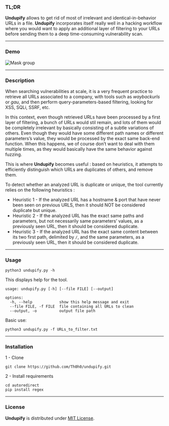 ### TL;DR

**Undupify** allows to get rid of most of irrelevant and identical-in-behavior URLs in a file. **Undupify** incorporates itself really well in a hacking workflow where you would want to apply an additional layer of filtering to your URLs before sending them to a deep time-consuming vulnerability scan.

---

### Demo

![Mask group](https://user-images.githubusercontent.com/52637916/157899499-bb835dab-7832-4174-a577-d7ce508b5c1a.png)

---

### Description

When searching vulnerabilities at scale, it is a very frequent practice to retrieve all URLs associated to a company, with tools such as *waybackurls* or *gau*, and then perform query-parameters-based filtering, looking for XSS, SQLi, SSRF, etc.

In this context, even though retrieved URLs have been processed by a first layer of filtering, a bunch of URLs would stil remain, and lots of them would be completely irrelevant by basically consisting of a subtle variations of others. 
Even though they would have some different path names or different parameters’s value, they would be processed by the exact same back-end function. When this happens, we of course don’t want to deal with them multiple times, as they would basically have the same behavior against fuzzing.

This is where **Undupify** becomes useful : based on heuristics, it attempts to efficiently distinguish which URLs are duplicates of others, and remove them.

To detect whether an analyzed URL is duplicate or unique, the tool currently relies on the following heuristics : 

- Heuristic 1 - If the analyzed URL has a hostname & port that have never been seen on previous URLS, then it should NOT be considered duplicate but unique.
- Heuristic 2  - If the analyzed URL has the exact same paths and parameters, but not necessarily same parameters’ values, as a previously seen URL, then it should be considered duplicate.
- Heuristic 3 - If the analyzed URL has the exact same content between its two first path, delimited by `/`, and the same parameters, as a previously seen URL, then it should be considered duplicate.

---

### Usage

```
python3 undupify.py -h
```

This displays help for the tool.

```
usage: undupify.py [-h] [--file FILE] [--output]

options:
  -h, --help            show this help message and exit
  --file FILE, -f FILE  file containing all URLs to clean
  --output, -o          output file path
```

Basic use: 

```
python3 undupify.py -f URLs_to_filter.txt
```
---

### Installation

1 - Clone 

```
git clone https://github.com/Th0h0/undupify.git
```

2  - Install requirements

```
cd autoredirect 
pip install regex
```

---

### License

**Undupify** is distributed under [MIT License](https://github.com/Th0h0/undupify/blob/master/LICENSE.md).
